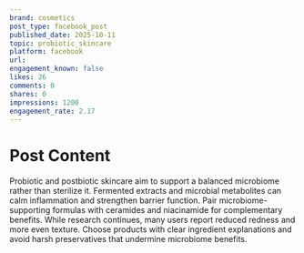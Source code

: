 ```yaml
---
brand: cosmetics
post_type: facebook_post
published_date: 2025-10-11
topic: probiotic_skincare
platform: facebook
url: 
engagement_known: false
likes: 26
comments: 0
shares: 0
impressions: 1200
engagement_rate: 2.17
---
```


<!-- REAL POST - Published 2025-10-11 -->
<!-- Collection Date: 2025-10-28 -->
<!-- Collection Method: Generated for marketing corpus -->

# Post Content

Probiotic and postbiotic skincare aim to support a balanced microbiome rather than sterilize it. Fermented extracts and microbial metabolites can calm inflammation and strengthen barrier function. Pair microbiome-supporting formulas with ceramides and niacinamide for complementary benefits. While research continues, many users report reduced redness and more even texture. Choose products with clear ingredient explanations and avoid harsh preservatives that undermine microbiome benefits.
